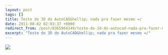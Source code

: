 ```yaml
---
layout: post
tags: []
title: Teste do 3D do AutoCAD&hellip; nada pra fazer mesmo =/
date: 2011-08-02 02:03:37 +0000
redirect_from: /post/8365964149/teste-do-3d-do-autocad-nada-pra-fazer-mesmo/,/post/8365964149/
excerpt: "Teste do 3D do AutoCAD&hellip; nada pra fazer mesmo =/"
---
```


![](http://41.media.tumblr.com/tumblr_lpa321Alnz1qma17bo1_1280.png)

